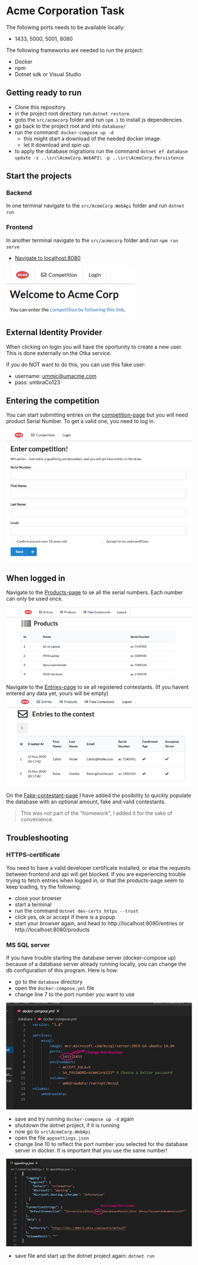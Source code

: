 # Acme Corporation Task
The following ports needs to be available locally:
- 1433, 5000, 5001, 8080

The following frameworks are needed to run the project:
- Docker
- npm
- Dotnet sdk or Visual Studio

## Getting ready to run
- Clone this repository.
- in the project root directory run `dotnet restore`.
- goto the `src/acmecorp` folder and run `npm i` to install js dependencies.
- go back to the project root and into `database/`
- run the command: `docker-compose up -d`
  - this might start a download of the needed docker image. 
  - let it download and spin up.
- to apply the database migrations run the command `dotnet ef database update -s ..\src\AcmeCorp.WebAPI\ -p ..\src\AcmeCorp.Persistence`

## Start the projects
### Backend
In one terminal navigate to the `src/AcmeCorp.WebApi` folder and run `dotnet run`
### Frontend
In another terminal navigate to the `src/acmecorp` folder and run `npm run serve`

- [Navigate to localhost:8080](http://localhost:8080)

![Landing page](./img/landing.PNG)
## External Identity Provider
When clicking on login you will have the oportunity to create a new user. This is done externally on the Otka service.

If you do NOT want to do this, you can use this fake user:
- username: ummic@umacme.com
- pass: umbraCo123

## Entering the competition
You can start submitting entries on the [competition-page](http://localhost:8080/competition) but you will need product Serial Number.
To get a valid one, you need to log in.

![competition](./img/competition.PNG)


## When logged in
Navigate to the [Products-page](http://localhost:8080/products) to se all the serial numbers. Each number can only be used once.

![products](./img/products.PNG)

Navigate to the [Entries-page](http://localhost:8080/entries) to se all registered contestants. (If you havent entered any data yet, yours will be empty)
![Entry](./img/contestants.PNG)

On the [Fake-contestant-page](http://localhost:8080/fakes) I have added the posibility to quickly populate the database with an optional amount, fake and valid contestants.

>This was not part of the "homework", I added it for the sake of convenience.

## Troubleshooting
### HTTPS-certificate
You need to have a valid developer certificate installed, or else the requests between frontend and api will get blocked.
If you are experiencing trouble trying to fetch entries when logged in, or that the products-page seem to keep loading, try the following:
- close your browser
- start a terminal
- run the command `dotnet dev-certs https --trust` 
- click yes, ok or accept if there is a popup
- start your browser again, and head to http://localhost:8080/entries or http://localhost:8080/products

### MS SQL server
If you have trouble starting the database server (docker-compose up) because of a database server already running locally, you can change the db configuration of this program. Here is how:
- go to the `database` directory
- open the `docker-compose.yml` file
- change line 7 to the port number you want to use

![docker](./img/dockercomposehelp.png)

- save and try running `docker-compose up -d` again
- shutdown the dotnet project, if it is running
- now go to `src\AcmeCorp.WebApi`
- open the file `appsettings.json`
- change line 10 to reflect the port number you selected for the database server in docker. It is important that you use the same number!

![appsettings](./img/appsettingshelp.png)

- save file and start up the dotnet project again: `dotnet run`
